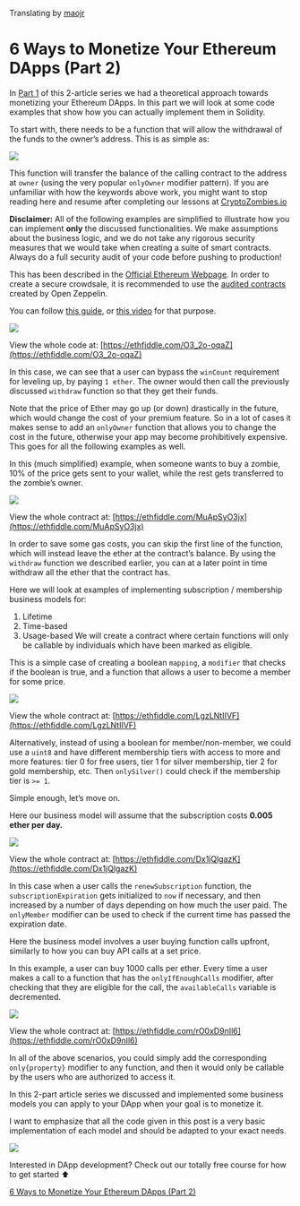 Translating by [maojr](https://github.com/maojr)

# 6 Ways to Monetize Your Ethereum DApps (Part 2)

In [Part 1](https://medium.com/loom-network/6-ways-to-monetize-your-ethereum-dapps-part-1-28e9bb18f87e?source=user_profile---------4-------------------) of this 2-article series we had a theoretical approach towards monetizing your Ethereum DApps. In this part we will look at some code examples that show how you can actually implement them in Solidity.

To start with, there needs to be a function that will allow the withdrawal of the funds to the owner’s address. This is as simple as:

![](https://i.imgur.com/yYJPN1W.png)

This function will transfer the balance of the calling contract to the address at `owner` (using the very popular `onlyOwner` modifier pattern). If you are unfamiliar with how the keywords above work, you might want to stop reading here and resume after completing our lessons at [CryptoZombies.io](https://cryptozombies.io/)

**Disclaimer:** All of the following examples are simplified to illustrate how you can implement **only** the discussed functionalities. We make assumptions about the business logic, and we do not take any rigorous security measures that we would take when creating a suite of smart contracts. Always do a full security audit of your code before pushing to production!

This has been described in the [Official Ethereum Webpage](https://ethereum.org/crowdsale). In order to create a secure crowdsale, it is recommended to use the [audited contracts](https://github.com/OpenZeppelin/zeppelin-solidity/tree/master/contracts/crowdsale) created by Open Zeppelin.

You can follow [this guide](https://blog.zeppelin.solutions/how-to-create-token-and-initial-coin-offering-contracts-using-truffle-openzeppelin-1b7a5dae99b6), or [this video](https://www.youtube.com/watch?v=ShW2zQcY4LY) for that purpose.

![](https://i.imgur.com/SZ98sMV.png)

View the whole code at: [https://ethfiddle.com/O3_2o-oqaZ](https://ethfiddle.com/O3_2o-oqaZ)

In this case, we can see that a user can bypass the `winCount` requirement for leveling up, by paying `1 ether`. The owner would then call the previously discussed `withdraw` function so that they get their funds.

Note that the price of Ether may go up (or down) drastically in the future, which would change the cost of your premium feature. So in a lot of cases it makes sense to add an `onlyOwner` function that allows you to change the cost in the future, otherwise your app may become prohibitively expensive. This goes for all the following examples as well.

In this (much simplified) example, when someone wants to buy a zombie, 10% of the price gets sent to your wallet, while the rest gets transferred to the zombie’s owner.

![](https://i.imgur.com/eTX2syY.png)

View the whole contract at: [https://ethfiddle.com/MuApSyO3jx](https://ethfiddle.com/MuApSyO3jx)

In order to save some gas costs, you can skip the first line of the function, which will instead leave the ether at the contract’s balance. By using the `withdraw` function we described earlier, you can at a later point in time withdraw all the ether that the contract has.

Here we will look at examples of implementing subscription / membership business models for:

1. Lifetime
2. Time-based
3. Usage-based
We will create a contract where certain functions will only be callable by individuals which have been marked as eligible.

This is a simple case of creating a boolean `mapping`, a `modifier` that checks if the boolean is true, and a function that allows a user to become a member for some price.

![](https://i.imgur.com/yiaEXle.png)

View the whole contract at: [https://ethfiddle.com/LgzLNtIIVF](https://ethfiddle.com/LgzLNtIIVF)

Alternatively, instead of using a boolean for member/non-member, we could use a `uint8` and have different membership tiers with access to more and more features: tier 0 for free users, tier 1 for silver membership, tier 2 for gold membership, etc. Then `onlySilver()` could check if the membership tier is `>= 1`.

Simple enough, let’s move on.

Here our business model will assume that the subscription costs **0.005** **ether per day.**

![](https://i.imgur.com/qtRpqHF.png)

View the whole contract at: [https://ethfiddle.com/Dx1jQlgazK](https://ethfiddle.com/Dx1jQlgazK)

In this case when a user calls the `renewSubscription` function, the `subscriptionExpiration` gets initialized to `now` if necessary, and then increased by a number of days depending on how much the user paid. The `onlyMember` modifier can be used to check if the current time has passed the expiration date.

Here the business model involves a user buying function calls upfront, similarly to how you can buy API calls at a set price.

In this example, a user can buy 1000 calls per ether. Every time a user makes a call to a function that has the `onlyIfEnoughCalls` modifier, after checking that they are eligible for the call, the `availableCalls` variable is decremented.

![](https://i.imgur.com/G8F9V8K.png)

View the whole contract at: [https://ethfiddle.com/rO0xD9nIl6](https://ethfiddle.com/rO0xD9nIl6)

In all of the above scenarios, you could simply add the corresponding `only{property}` modifier to any function, and then it would only be callable by the users who are authorized to access it.

In this 2-part article series we discussed and implemented some business models you can apply to your DApp when your goal is to monetize it.

I want to emphasize that all the code given in this post is a very basic implementation of each model and should be adapted to your exact needs.

![](https://i.imgur.com/4W1OsGp.gifv)

Interested in DApp development? Check out our totally free course for how to get started ⬆

[6 Ways to Monetize Your Ethereum DApps (Part 2)](https://medium.com/loom-network/6-ways-to-monetize-your-ethereum-dapps-part-2-857a2820dec4)
